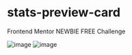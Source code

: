 # stats-preview-card
Frontend Mentor NEWBIE FREE Challenge

![image](https://user-images.githubusercontent.com/119393713/205860282-49e3f19f-97f3-4fdf-8e2e-6abc20328386.png)
![image](https://user-images.githubusercontent.com/119393713/205860419-458df4e5-1f5b-4ece-9fdb-bf3e061a4968.png)
